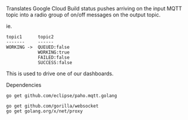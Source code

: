 Translates Google Cloud Build status pushes arriving on the input MQTT topic into a radio group of on/off messages on the output topic.

ie.
```
topic1      topic2
-------     ------
WORKING ->  QUEUED:false
            WORKING:true
            FAILED:false
            SUCCESS:false
```

This is used to drive one of our dashboards.

Dependencies

```
go get github.com/eclipse/paho.mqtt.golang

go get github.com/gorilla/websocket
go get golang.org/x/net/proxy
```
